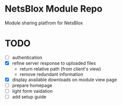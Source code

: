 # NetsBlox Module Repo

Module sharing platfrom for NetsBlox

# TODO
- [ ] authentication
- [x] refine server response to uploaded files
  - return relative path (from client's view)
  - remove redundant information
- [x] display available downloads on module view page
- [ ] prepare homepage
- [ ] light form vaidation
- [ ] add setup guide
